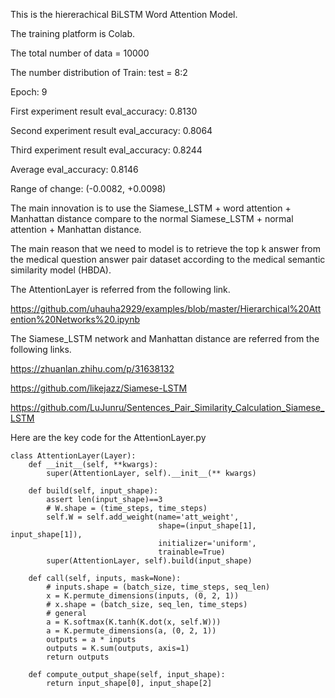 This is the hiererachical BiLSTM Word Attention Model. 

The training platform is Colab.

The total number of data = 10000

The number distribution of Train: test = 8:2

Epoch: 9

First experiment result eval_accuracy: 0.8130

Second experiment result eval_accuracy: 0.8064

Third experiment result eval_accuracy: 0.8244

Average eval_accuracy: 0.8146

Range of change: (-0.0082, +0.0098)

The main innovation is to use the Siamese_LSTM + word attention + Manhattan distance 
compare to the normal Siamese_LSTM + normal attention + Manhattan distance.

The main reason that we need to model is to retrieve the top k answer from the medical question answer pair dataset
according to the medical semantic similarity model (HBDA).


The AttentionLayer is referred from the following link.

https://github.com/uhauha2929/examples/blob/master/Hierarchical%20Attention%20Networks%20.ipynb


The Siamese_LSTM network and Manhattan distance are referred from the following links.

https://zhuanlan.zhihu.com/p/31638132

https://github.com/likejazz/Siamese-LSTM

https://github.com/LuJunru/Sentences_Pair_Similarity_Calculation_Siamese_LSTM

Here are the key code for the AttentionLayer.py
```
class AttentionLayer(Layer):
    def __init__(self, **kwargs):
        super(AttentionLayer, self).__init__(** kwargs)
    
    def build(self, input_shape):
        assert len(input_shape)==3
        # W.shape = (time_steps, time_steps)
        self.W = self.add_weight(name='att_weight', 
                                 shape=(input_shape[1], input_shape[1]),
                                 initializer='uniform',
                                 trainable=True)
        super(AttentionLayer, self).build(input_shape)

    def call(self, inputs, mask=None):
        # inputs.shape = (batch_size, time_steps, seq_len)
        x = K.permute_dimensions(inputs, (0, 2, 1))
        # x.shape = (batch_size, seq_len, time_steps)
        # general
        a = K.softmax(K.tanh(K.dot(x, self.W)))
        a = K.permute_dimensions(a, (0, 2, 1))
        outputs = a * inputs
        outputs = K.sum(outputs, axis=1)
        return outputs

    def compute_output_shape(self, input_shape):
        return input_shape[0], input_shape[2]
```
